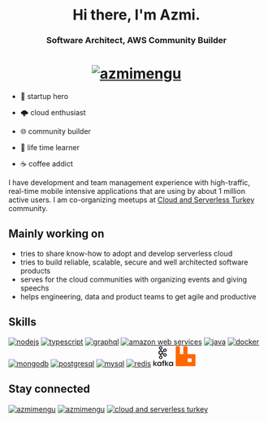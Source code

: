<h1 align="center">Hi there, I'm Azmi.</h1>

<h3 align="center">Software Architect, AWS Community Builder</h3>
<h1 align="center">
    <a href="https://twitter.com/azmimengu" target="_blank"> 
    <img src= "https://img.shields.io/twitter/follow/azmimengu?logo=twitter&style=for-the-badge" alt="azmimengu" height=20> </img>
    </a>
</h1>

- 🦄 startup hero

- 🌩️ cloud enthusiast

- 🌐 community builder

- 📖 life time learner

- ☕ coffee addict

<p align="left">
I have development and team management experience with high-traffic, real-time mobile intensive applications that are using by about 1 million active users. I am co-organizing meetups at <a href="https://kommunity.com/cloud-and-serverless-turkey" target="_blank">Cloud and Serverless Turkey</a> community.
</p>

## Mainly working on
- tries to share know-how to adopt and develop serverless cloud
- tries to build reliable, scalable, secure and well architected software products
- serves for the cloud communities with organizing events and giving speechs
- helps engineering, data and product teams to get agile and productive

## Skills

<p align="left">
<a href="https://nodejs.org" target="_blank"> <img src="https://devicons.github.io/devicon/devicon.git/icons/nodejs/nodejs-original-wordmark.svg" alt="nodejs" width=40 height=40/></a>
<a href="https://www.typescriptlang.org" target="_blank"> <img src="https://devicons.github.io/devicon/devicon.git/icons/typescript/typescript-original.svg" width="40" height="40" alt="typescript"/></a>
<a href="https://graphql.org" target="_blank"> <img src="https://graphql.org/img/logo.svg" alt="graphql" width=40 height=40/></a>
<a href="https://aws.amazon.com" target="_blank"> <img src="https://devicon.dev/devicon.git/icons/amazonwebservices/amazonwebservices-original-wordmark.svg" width=40 height=40 alt="amazon web services"/></a>
<a href="https://www.java.com" target="_blank"> <img src="https://devicon.dev/devicon.git/icons/java/java-original-wordmark.svg" width=40 height=40 alt="java"/></a>
<a href="https://www.docker.com" target="_blank"> <img src="https://devicon.dev/devicon.git/icons/docker/docker-original-wordmark.svg" width=40 height=40 alt="docker"/></a>
<a href="https://www.mongodb.com" target="_blank"> <img src="https://devicon.dev/devicon.git/icons/mongodb/mongodb-original-wordmark.svg" width=40 height=40 alt="mongodb"/></a>
<a href="https://www.postgresql.org" target="_blank"> <img src="https://devicon.dev/devicon.git/icons/postgresql/postgresql-original-wordmark.svg" width=40 height=40 alt="postgresql"/></a>
<a href="https://www.mysql.com" target="_blank"> <img src="https://devicon.dev/devicon.git/icons/mysql/mysql-original-wordmark.svg" width=40 height=40 alt="mysql"/></a>
<a href="https://redis.io" target="_blank"> <img src="https://devicon.dev/devicon.git/icons/redis/redis-original-wordmark.svg" width=40 height=40 alt="redis"/></a>
<a href="https://www.docker.com" target="_blank"> <img src="icons/apache-kafka-icon.svg" width=40 height=40 alt="kafka"/></a>
<a href="https://www.rabbitmq.com" target="_blank"> <img src="icons/rabbitmq-icon.svg" width=40 height=40 alt="rabbitmq"/></a>
</p>


## Stay connected
<p align="left">
<a href="https://twitter.com/azmimengu" target="blank"><img align="center" src="https://cdn.jsdelivr.net/npm/simple-icons@3.0.1/icons/twitter.svg" alt="azmimengu" height="30" width="40" /></a>
<a href="https://www.linkedin.com/in/azmi-mengu" target="blank"><img align="center" src="https://cdn.jsdelivr.net/npm/simple-icons@3.0.1/icons/linkedin.svg" alt="azmimengu" height="30" width="40" /></a>
<a href="https://www.youtube.com/channel/UC3rZqVuyHJ_3-TDWKOYd-Vw" target="blank"><img align="center" src="https://cdn.jsdelivr.net/npm/simple-icons@3.0.1/icons/youtube.svg" alt="cloud and serverless turkey" height="30" width="40" /></a>
</p>


